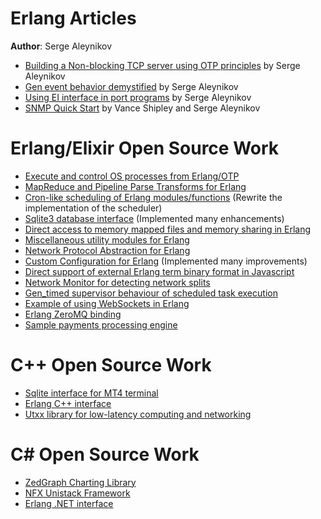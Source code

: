 <!--
  google-site-verification: m9X2k6aE3oU5uvjG37Os04eRreQ8VvXvxyvhoYMOZ_8
  author: Serge Aleynikov
  title: Erlang Articles
-->

# Erlang Articles

**Author**: Serge Aleynikov

- [Building a Non-blocking TCP server using OTP principles](non-blocking-tcp-server.md) by Serge Aleynikov
- [Gen event behavior demystified](gen-event-demystified.md) by Serge Aleynikov
- [Using EI interface in port programs](ei-in-port-programs.md) by Serge Aleynikov
- [SNMP Quick Start](snmp-quick-start.md) by Vance Shipley and Serge Aleynikov

# Erlang/Elixir Open Source Work

- [Execute and control OS processes from Erlang/OTP](https://github.com/saleyn/erlexec)
- [MapReduce and Pipeline Parse Transforms for Erlang](https://github.com/saleyn/etran)
- [Cron-like scheduling of Erlang modules/functions](https://github.com/saleyn/erlcron)
(Rewrite the implementation of the scheduler)
- [Sqlite3 database interface](https://github.com/saleyn/erlang-sqlite3) (Implemented many
enhancements)
- [Direct access to memory mapped files and memory sharing in
Erlang](https://github.com/saleyn/emmap)
- [Miscellaneous utility modules for Erlang](https://github.com/saleyn/util)
- [Network Protocol Abstraction for Erlang](https://github.com/saleyn/proto)
- [Custom Configuration for Erlang](https://github.com/saleyn/erlcfg) (Implemented many
improvements)
- [Direct support of external Erlang term binary format in
Javascript](https://github.com/saleyn/erlb.js)
- [Network Monitor for detecting network splits](https://github.com/saleyn/netmon)
- [Gen_timed supervisor behaviour of scheduled task
execution](https://github.com/saleyn/gen_timed_server)
- [Example of using WebSockets in Erlang](https://github.com/saleyn/erws_example)
- [Erlang ZeroMQ binding](https://github.com/saleyn/erlzmq)
- [Sample payments processing engine](https://github.com/saleyn/payments-engine)

# C++ Open Source Work

- [Sqlite interface for MT4 terminal](https://github.com/saleyn/sqlite3-mt4)
- [Erlang C++ interface](https://github.com/saleyn/eixx)
- [Utxx library for low-latency computing and networking](https://github.com/saleyn/utxx)

# C# Open Source Work
- [ZedGraph Charting Library](https://github.com/saleyn/ZedGraph)
- [NFX Unistack Framework](https://github.com/saleyn/nfx)
- [Erlang .NET interface](https://github.com/saleyn/otp.net)
